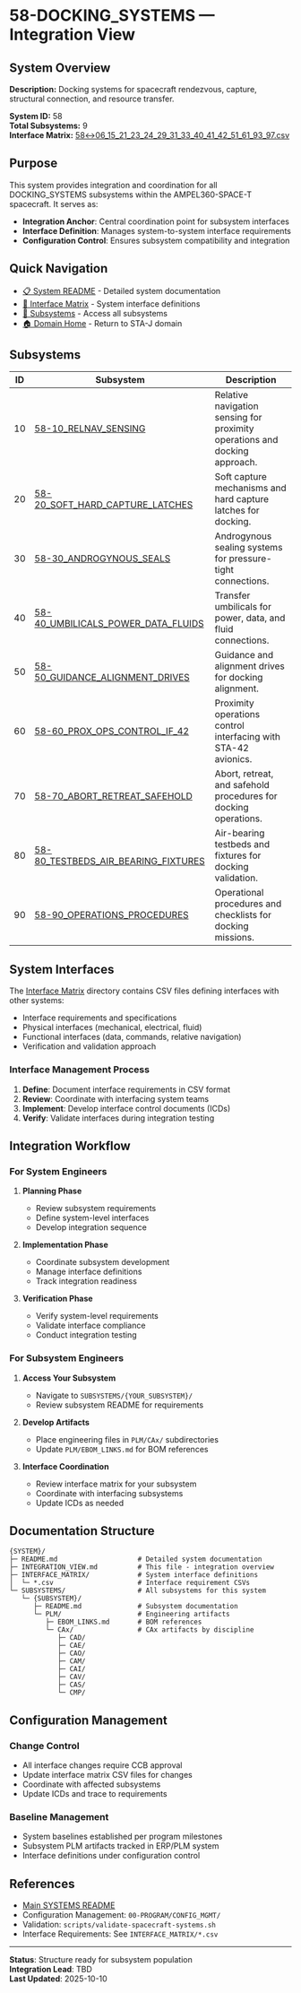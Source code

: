 # 58-DOCKING_SYSTEMS — Integration View

## System Overview

**Description:** Docking systems for spacecraft rendezvous, capture, structural connection, and resource transfer.

**System ID:** 58  
**Total Subsystems:** 9  
**Interface Matrix:** [58↔06_15_21_23_24_29_31_33_40_41_42_51_61_93_97.csv](./INTERFACE_MATRIX/58↔06_15_21_23_24_29_31_33_40_41_42_51_61_93_97.csv)

## Purpose

This system provides integration and coordination for all DOCKING_SYSTEMS subsystems within the AMPEL360-SPACE-T spacecraft. It serves as:

- **Integration Anchor**: Central coordination point for subsystem interfaces
- **Interface Definition**: Manages system-to-system interface requirements
- **Configuration Control**: Ensures subsystem compatibility and integration

## Quick Navigation

- [📋 System README](./README.md) - Detailed system documentation
- [🔗 Interface Matrix](./INTERFACE_MATRIX/) - System interface definitions
- [📂 Subsystems](./SUBSYSTEMS/) - Access all subsystems
- [🏠 Domain Home](../../README.md) - Return to STA-J domain

## Subsystems

| ID | Subsystem | Description |
|----|-----------|-------------|
| 10 | [58-10_RELNAV_SENSING](./SUBSYSTEMS/58-10_RELNAV_SENSING/) | Relative navigation sensing for proximity operations and docking approach. |
| 20 | [58-20_SOFT_HARD_CAPTURE_LATCHES](./SUBSYSTEMS/58-20_SOFT_HARD_CAPTURE_LATCHES/) | Soft capture mechanisms and hard capture latches for docking. |
| 30 | [58-30_ANDROGYNOUS_SEALS](./SUBSYSTEMS/58-30_ANDROGYNOUS_SEALS/) | Androgynous sealing systems for pressure-tight connections. |
| 40 | [58-40_UMBILICALS_POWER_DATA_FLUIDS](./SUBSYSTEMS/58-40_UMBILICALS_POWER_DATA_FLUIDS/) | Transfer umbilicals for power, data, and fluid connections. |
| 50 | [58-50_GUIDANCE_ALIGNMENT_DRIVES](./SUBSYSTEMS/58-50_GUIDANCE_ALIGNMENT_DRIVES/) | Guidance and alignment drives for docking alignment. |
| 60 | [58-60_PROX_OPS_CONTROL_IF_42](./SUBSYSTEMS/58-60_PROX_OPS_CONTROL_IF_42/) | Proximity operations control interfacing with STA-42 avionics. |
| 70 | [58-70_ABORT_RETREAT_SAFEHOLD](./SUBSYSTEMS/58-70_ABORT_RETREAT_SAFEHOLD/) | Abort, retreat, and safehold procedures for docking operations. |
| 80 | [58-80_TESTBEDS_AIR_BEARING_FIXTURES](./SUBSYSTEMS/58-80_TESTBEDS_AIR_BEARING_FIXTURES/) | Air-bearing testbeds and fixtures for docking validation. |
| 90 | [58-90_OPERATIONS_PROCEDURES](./SUBSYSTEMS/58-90_OPERATIONS_PROCEDURES/) | Operational procedures and checklists for docking missions. |

## System Interfaces

The [Interface Matrix](./INTERFACE_MATRIX/) directory contains CSV files defining interfaces with other systems:

- Interface requirements and specifications
- Physical interfaces (mechanical, electrical, fluid)
- Functional interfaces (data, commands, relative navigation)
- Verification and validation approach

### Interface Management Process

1. **Define**: Document interface requirements in CSV format
2. **Review**: Coordinate with interfacing system teams
3. **Implement**: Develop interface control documents (ICDs)
4. **Verify**: Validate interfaces during integration testing

## Integration Workflow

### For System Engineers

1. **Planning Phase**
   - Review subsystem requirements
   - Define system-level interfaces
   - Develop integration sequence

2. **Implementation Phase**
   - Coordinate subsystem development
   - Manage interface definitions
   - Track integration readiness

3. **Verification Phase**
   - Verify system-level requirements
   - Validate interface compliance
   - Conduct integration testing

### For Subsystem Engineers

1. **Access Your Subsystem**
   - Navigate to `SUBSYSTEMS/{YOUR_SUBSYSTEM}/`
   - Review subsystem README for requirements

2. **Develop Artifacts**
   - Place engineering files in `PLM/CAx/` subdirectories
   - Update `PLM/EBOM_LINKS.md` for BOM references

3. **Interface Coordination**
   - Review interface matrix for your subsystem
   - Coordinate with interfacing subsystems
   - Update ICDs as needed

## Documentation Structure

```
{SYSTEM}/
├─ README.md                    # Detailed system documentation
├─ INTEGRATION_VIEW.md          # This file - integration overview
├─ INTERFACE_MATRIX/            # System interface definitions
│  └─ *.csv                     # Interface requirement CSVs
└─ SUBSYSTEMS/                  # All subsystems for this system
   └─ {SUBSYSTEM}/
      ├─ README.md              # Subsystem documentation
      └─ PLM/                   # Engineering artifacts
         ├─ EBOM_LINKS.md       # BOM references
         └─ CAx/                # CAx artifacts by discipline
            ├─ CAD/
            ├─ CAE/
            ├─ CAO/
            ├─ CAM/
            ├─ CAI/
            ├─ CAV/
            ├─ CAS/
            └─ CMP/
```

## Configuration Management

### Change Control

- All interface changes require CCB approval
- Update interface matrix CSV files for changes
- Coordinate with affected subsystems
- Update ICDs and trace to requirements

### Baseline Management

- System baselines established per program milestones
- Subsystem PLM artifacts tracked in ERP/PLM system
- Interface definitions under configuration control

## References

- [Main SYSTEMS README](../README.md)
- Configuration Management: `00-PROGRAM/CONFIG_MGMT/`
- Validation: `scripts/validate-spacecraft-systems.sh`
- Interface Requirements: See `INTERFACE_MATRIX/*.csv`

---

**Status**: Structure ready for subsystem population  
**Integration Lead**: TBD  
**Last Updated**: 2025-10-10
